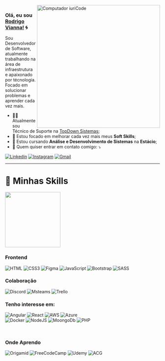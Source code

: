 <img src="https://i.imgur.com/pUbgMZ2.png" min-width="400px" max-width="400px" width="400px" align="right" alt="Computador iuriCode">



### Olá, eu sou [Rodrigo Vianna!]() 🌀 


<p align="left"> 
  Sou Desenvolvedor de Software, atualmente trabalhando na área de infraestrutura e apaixonado por técnologia.
  <br>Focado em solucionar problemas e aprender cada vez mais.
</p>

- 👨‍🚀 Atualmente sou Técnico de Suporte na [TopDown Sistemas](http://www.topdown.com.br/);
- 🦾 Estou focado em melhorar cada vez mais meus **Soft Skills**;
- 📖 Estou cursando <b>Análise e Desenvolvimento de Sistemas</b> na <b>Estácio</b>;
- 💌 Quem quiser entrar em contato comigo: ⤵️

[![Linkedin](https://img.shields.io/badge/-LinkedIn-blue?style=flat&logo=Linkedin&logoColor=white)](https://www.linkedin.com/in/rodrigoviannas/)
[![Instagram](https://img.shields.io/badge/-Instagram-c13584?style=flat&labelColor=c13584&logo=instagram&logoColor=white)](https://www.instagram.com/rvianna18)
[![Gmail](https://img.shields.io/badge/-Gmail-c14438?style=flat&logo=Gmail&logoColor=white)](mailto:roodrigo.vs123@gmail.com)


-----

  <h1> 🚀 Minhas Skills</h1>

  <a href="https://github.com/rvianna16">
  <img height="180em" src="https://github-readme-stats.vercel.app/api?username=rvianna16&show_icons=true&hide_border=true&&count_private=true&      include_all_commits=true" />
  </a>

  <br/>
  
  <h3> Frontend </h3>
  
  ![HTML](https://img.shields.io/badge/HTML5-E34F26?style=for-the-badge&logo=html5&logoColor=white)
  ![CSS3](https://img.shields.io/badge/CSS3-1572B6?style=for-the-badge&logo=css3&logoColor=white)
  ![Figma](https://img.shields.io/badge/Figma-F24E1E?style=for-the-badge&logo=figma&logoColor=white)
  ![JavaScript](https://img.shields.io/badge/JavaScript-323330?style=for-the-badge&logo=javascript&logoColor=F7DF1E)
  ![Bootstrap](https://img.shields.io/badge/Bootstrap-563D7C?style=for-the-badge&logo=bootstrap&logoColor=white)
  ![SASS](https://img.shields.io/badge/Sass-CC6699?style=for-the-badge&logo=sass&logoColor=white)  
   
  
  
   <h3> Colaboração </h3>

  ![Discord](https://img.shields.io/badge/Discord-7289DA?style=for-the-badge&logo=discord&logoColor=white)
  ![Msteams](https://img.shields.io/badge/Microsoft_Teams-6264A7?style=for-the-badge&logo=microsoft-teams&logoColor=white)
  ![Trello](https://img.shields.io/badge/Trello-0052CC?style=for-the-badge&logo=trello&logoColor=white)  
 
  
  
   <h3> Tenho interesse em: </h3>
  
  ![Angular](https://img.shields.io/badge/Angular-DD0031?style=for-the-badge&logo=angular&logoColor=white)
  ![React](https://img.shields.io/badge/React-20232A?style=for-the-badge&logo=react&logoColor=61DAFB)
  ![AWS](https://img.shields.io/badge/Amazon_AWS-232F3E?style=for-the-badge&logo=amazon-aws&logoColor=white)
  ![Azure](https://img.shields.io/badge/microsoft%20azure-0089D6?style=for-the-badge&logo=microsoft-azure&logoColor=white)  
  ![Docker](https://img.shields.io/badge/Docker-2CA5E0?style=for-the-badge&logo=docker&logoColor=white)
  ![NodeJS](https://img.shields.io/badge/Node.js-339933?style=for-the-badge&logo=nodedotjs&logoColor=white)
  ![MoongoDb](https://img.shields.io/badge/MongoDB-4EA94B?style=for-the-badge&logo=mongodb&logoColor=white)
  ![PHP](https://img.shields.io/badge/PHP-777BB4?style=for-the-badge&logo=php&logoColor=white)
  
  
  
   
<br/>

<h3> Onde Aprendo </h3>

![Origamid](https://img.shields.io/badge/Origamid-9146FF?style=for-the-badge&logo=wolf&logoColor=white)
![FreeCodeCamp](https://img.shields.io/badge/free%20code%20camp-27273D?style=for-the-badge&logo=freecodecamp&logoColor=white)
![Udemy](https://img.shields.io/badge/Udemy-EC5252?style=for-the-badge&logo=Udemy&logoColor=white)
![ACG](https://img.shields.io/badge/A_cloud_Guru-F15B1b?style=for-the-badge&logo=acg&logoColor=white)











